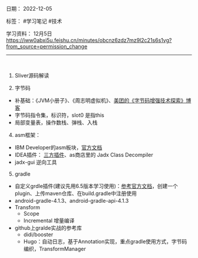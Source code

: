日期： 2022-12-05

标签： #学习笔记 #技术

学习资料： 
12月5日 https://iww0abxi5u.feishu.cn/minutes/obcnz6zdz7mz9l2c21s6s1vg?from_source=permission_change

---
<br>

1. Sliver源码解读

2. 字节码
- 补基础：《JVM小册子》、《周志明虚拟机》、[美团的《字节码增强技术探索》博客](https://tech.meituan.com/2019/09/05/java-bytecode-enhancement.html)
- 字节码指令集，标识符，slot0 是指this
- 局部变量表，操作数栈、弹栈、入栈

4. asm框架：
- IBM Developer的asm板块，[官方文档](http://asm.ow2.io) 
- IDEA插件： [三方插件](https://plugins.jetbrains.com/plugin/5918-asm-bytecode-outline )、as商店里的 Jadx Class Decompiler
- jadx-gui 逆向工具

5. gradle
- 自定义grdle插件(建议先用6.5版本学习使用)：[参考官方文档](https://docs.gradle.org/current/userguide/designing_gradle.html)，创建一个plugin、上传maven仓库、在build.gradle中注册使用
- android-gradle-4.1.3、android-gradle-api-4.1.3
- Transform
	- Scope
	- Incremental 增量编译
- github上gralde实战的参考库
	- didi/booster
	- Hugo：自动日志，基于Annotation实现，重点gradle使用方式，字节码编织，TransformManager